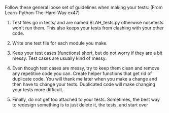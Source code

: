 Follow these general loose set of guidelines when making your tests: (From Learn-Python-The-Hard-Way ex47)

1. Test files go in tests/ and are named BLAH_tests.py otherwise nosetests won't run them. This also keeps
your tests from clashing with your other code.

2. Write one test file for each module you make.

3. Keep your test cases (functions) short, but do not worry if they are a bit messy. Test cases are usually kind of
messy.

4. Even though test cases are messy, try to keep them clean and remove any repetitive code you can. Create helper
functions that get rid of duplicate code. You will thank me later when you make a change and then have to
change your tests. Duplicated code will make changing your tests more difficult.

5. Finally, do not get too attached to your tests. Sometimes, the best way to redesign something is to just delete it,
the tests, and start over
